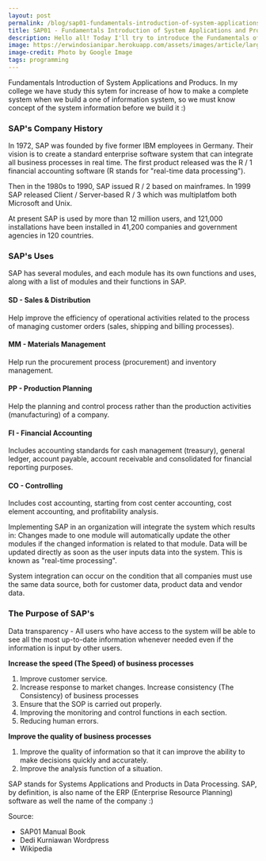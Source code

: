 ```yaml
---
layout: post
permalink: /blog/sap01-fundamentals-introduction-of-system-applications-and-producs
title: SAP01 - Fundamentals Introduction of System Applications and Producs
description: Hello all! Today I'll try to introduce the Fundamentals of System Applications and Producs in SAP01
image: https://erwindosianipar.herokuapp.com/assets/images/article/large/19_1569947294_1733240520339289601_20191001112814_n.PNG
image-credit: Photo by Google Image
tags: programming
---
```


Fundamentals Introduction of System Applications and Producs. In my college we have study this sytem for increase of how to make a complete system when we build a one of information system, so we must know concept of the system information before we build it :)

### SAP's Company History

In 1972, SAP was founded by five former IBM employees in Germany. Their vision is to create a standard enterprise software system that can integrate all business processes in real time. The first product released was the R / 1 financial accounting software (R stands for "real-time data processing").

Then in the 1980s to 1990, SAP issued R / 2 based on mainframes. In 1999 SAP released Client / Server-based R / 3 which was multiplatfom both Microsoft and Unix.

At present SAP is used by more than 12 million users, and 121,000 installations have been installed in 41,200 companies and government agencies in 120 countries.

### SAP's Uses

SAP has several modules, and each module has its own functions and uses, along with a list of modules and their functions in SAP.

#### SD - Sales & Distribution

Help improve the efficiency of operational activities related to the process of managing customer orders (sales, shipping and billing processes).

#### MM - Materials Management

Help run the procurement process (procurement) and inventory management.

#### PP - Production Planning

Help the planning and control process rather than the production activities (manufacturing) of a company.

#### FI - Financial Accounting

Includes accounting standards for cash management (treasury), general ledger, account payable, account receivable and consolidated for financial reporting purposes.

#### CO - Controlling

Includes cost accounting, starting from cost center accounting, cost element accounting, and profitability analysis.

Implementing SAP in an organization will integrate the system which results in:
Changes made to one module will automatically update the other modules if the changed information is related to that module. Data will be updated directly as soon as the user inputs data into the system. This is known as "real-time processing".

System integration can occur on the condition that all companies must use the same data source, both for customer data, product data and vendor data.

### The Purpose of SAP's

Data transparency - All users who have access to the system will be able to see all the most up-to-date information whenever needed even if the information is input by other users.

**Increase the speed (The Speed) of business processes**

1. Improve customer service.
2. Increase response to market changes. Increase consistency (The Consistency) of business processes
1. Ensure that the SOP is carried out properly.
2. Improving the monitoring and control functions in each section.
3. Reducing human errors.

**Improve the quality of business processes**

1. Improve the quality of information so that it can improve the ability to make decisions quickly and accurately.
2. Improve the analysis function of a situation.

SAP stands for Systems Applications and Products in Data Processing. SAP, by definition, is also name of the ERP (Enterprise Resource Planning) software as well the name of the company :)

Source:

- SAP01 Manual Book
- Dedi Kurniawan Wordpress
- Wikipedia
